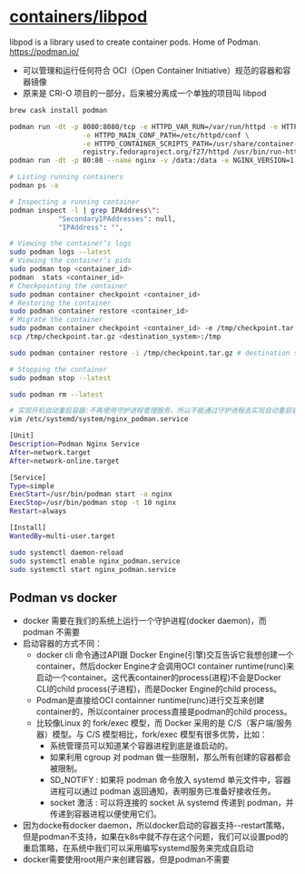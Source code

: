 # [containers/libpod](https://github.com/containers/libpod)

libpod is a library used to create container pods. Home of Podman. https://podman.io/

* 可以管理和运行任何符合 OCI（Open Container Initiative）规范的容器和容器镜像
* 原来是 CRI-O 项目的一部分，后来被分离成一个单独的项目叫 libpod

```sh
brew cask install podman

podman run -dt -p 8080:8080/tcp -e HTTPD_VAR_RUN=/var/run/httpd -e HTTPD_MAIN_CONF_D_PATH=/etc/httpd/conf.d \
                  -e HTTPD_MAIN_CONF_PATH=/etc/httpd/conf \
                  -e HTTPD_CONTAINER_SCRIPTS_PATH=/usr/share/container-scripts/httpd/ \
                  registry.fedoraproject.org/f27/httpd /usr/bin/run-httpd
podman run -dt -p 80:80 --name nginx -v /data:/data -e NGINX_VERSION=1.16 nginx:1.16.0

# Listing running containers
podman ps -a

# Inspecting a running container
podman inspect -l | grep IPAddress\":
            "SecondaryIPAddresses": null,
            "IPAddress": "",

# Viewing the container’s logs    
sudo podman logs --latest
# Viewing the container’s pids
sudo podman top <container_id>
podman  stats <container_id>
# Checkpointing the container
sudo podman container checkpoint <container_id>
# Restoring the container
sudo podman container restore <container_id>
# Migrate the container
sudo podman container checkpoint <container_id> -e /tmp/checkpoint.tar.gz # source system
scp /tmp/checkpoint.tar.gz <destination_system>:/tmp 

sudo podman container restore -i /tmp/checkpoint.tar.gz # destination system

# Stopping the container
sudo podman stop --latest

sudo podman rm --latest

# 实现开机自动重启容器:不再使用守护进程管理服务，所以不能通过守护进程去实现自动重启容器的功能
vim /etc/systemd/system/nginx_podman.service

[Unit]
Description=Podman Nginx Service
After=network.target
After=network-online.target

[Service]
Type=simple
ExecStart=/usr/bin/podman start -a nginx
ExecStop=/usr/bin/podman stop -t 10 nginx
Restart=always

[Install]
WantedBy=multi-user.target

sudo systemctl daemon-reload
sudo systemctl enable nginx_podman.service
sudo systemctl start nginx_podman.service
```

## Podman vs docker

* docker 需要在我们的系统上运行一个守护进程(docker daemon)，而podman 不需要
* 启动容器的方式不同：
    - docker cli 命令通过API跟 Docker Engine(引擎)交互告诉它我想创建一个container，然后docker Engine才会调用OCI container runtime(runc)来启动一个container。这代表container的process(进程)不会是Docker CLI的child process(子进程)，而是Docker Engine的child process。
    - Podman是直接给OCI containner runtime(runc)进行交互来创建container的，所以container process直接是podman的child process。
    - 比较像Linux 的 fork/exec 模型，而 Docker 采用的是 C/S（客户端/服务器）模型。与 C/S 模型相比，fork/exec 模型有很多优势，比如：
        + 系统管理员可以知道某个容器进程到底是谁启动的。
        + 如果利用 cgroup 对 podman 做一些限制，那么所有创建的容器都会被限制。
        + SD_NOTIFY : 如果将 podman 命令放入 systemd 单元文件中，容器进程可以通过 podman 返回通知，表明服务已准备好接收任务。
        + socket 激活 : 可以将连接的 socket 从 systemd 传递到 podman，并传递到容器进程以便使用它们。
* 因为docke有docker daemon，所以docker启动的容器支持--restart策略，但是podman不支持，如果在k8s中就不存在这个问题，我们可以设置pod的重启策略，在系统中我们可以采用编写systemd服务来完成自启动
* docker需要使用root用户来创建容器，但是podman不需要
